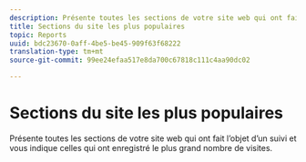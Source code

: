 ```yaml
---
description: Présente toutes les sections de votre site web qui ont fait l’objet d’un suivi et vous indique celles qui ont enregistré le plus grand nombre de visites.
title: Sections du site les plus populaires
topic: Reports
uuid: bdc23670-0aff-4be5-be45-909f63f68222
translation-type: tm+mt
source-git-commit: 99ee24efaa517e8da700c67818c111c4aa90dc02

---
```



# Sections du site les plus populaires

Présente toutes les sections de votre site web qui ont fait l’objet d’un suivi et vous indique celles qui ont enregistré le plus grand nombre de visites.

